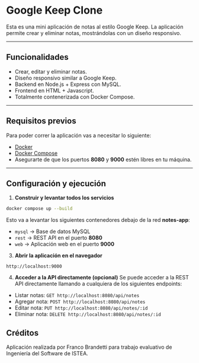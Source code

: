 # Google Keep Clone

Esta es una mini aplicación de notas al estilo Google Keep.
La aplicación permite crear y eliminar notas, mostrándolas con un diseño responsivo.

---

## Funcionalidades

- Crear, editar y eliminar notas.
- Diseño responsivo similar a Google Keep.
- Backend en Node.js + Express con MySQL.
- Frontend en HTML + Javascript.
- Totalmente contenerizada con Docker Compose.

---

## Requisitos previos

Para poder correr la aplicación vas a necesitar lo siguiente:

- [Docker](https://www.docker.com/get-started)
- [Docker Compose](https://docs.docker.com/compose/install/)
- Asegurarte de que los puertos **8080** y **9000** estén libres en tu máquina.

---

## Configuración y ejecución

1. **Construir y levantar todos los servicios**

```bash
docker compose up --build
```

Esto va a levantar los siguientes contenedores debajo de la red **notes-app**:

- `mysql` → Base de datos MySQL
- `rest` → REST API en el puerto **8080**
- `web` → Aplicación web en el puerto **9000**

3. **Abrir la aplicación en el navegador**

```
http://localhost:9000
```

4. **Acceder a la API directamente (opcional)**
Se puede acceder a la REST API directamente llamando a cualquiera de los siguientes endpoints:

- Listar notas: `GET http://localhost:8080/api/notes`
- Agregar nota: `POST http://localhost:8080/api/notes`
- Editar nota: `PUT http://localhost:8080/api/notes/:id`
- Eliminar nota: `DELETE http://localhost:8080/api/notes/:id`

## Créditos
Aplicación realizada por Franco Brandetti para trabajo evaluativo de Ingeniería del Software de ISTEA.